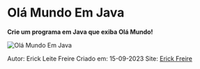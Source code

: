 # Olá Mundo Em Java

**Crie um programa em Java que exiba Olá Mundo!**

![Olá Mundo Em Java](/assets/images/olamundo.png)

Autor: Erick Leite Freire
Criado em: 15-09-2023
Site: [Erick Freire](https://www.erickfreire.com.br)
